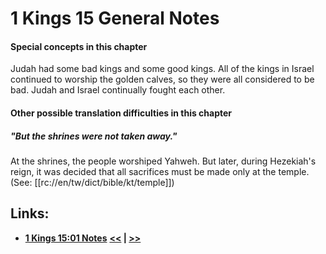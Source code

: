 # 1 Kings 15 General Notes #

#### Special concepts in this chapter ####

Judah had some bad kings and some good kings. All of the kings in Israel continued to worship the golden calves, so they were all considered to be bad. Judah and Israel continually fought each other.

#### Other possible translation difficulties in this chapter ####

##### "But the shrines were not taken away." #####
At the shrines, the people worshiped Yahweh. But later, during Hezekiah's reign, it was decided that all sacrifices must be made only at the temple. (See: [[rc://en/tw/dict/bible/kt/temple]])

## Links: ##

* __[1 Kings 15:01 Notes](./01.md)__
__[<<](../14/intro.md) | [>>](../16/intro.md)__